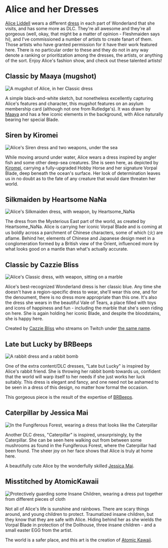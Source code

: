 Alice and her Dresses
=====================

[Alice Liddell](https://alice.fandom.com/wiki/Alice_Liddell) wears a different
[dress](https://alice.fandom.com/wiki/Dress) in each part of Wonderland that she
visits, and has some more as DLC. They're all awesome and they're all gorgeous
(well, okay, that might be a matter of opinion - Fleshmaiden says hi), and I've
commissioned a number of artists to create fanart of them. Those artists who
have granted permission for it have their work featured here. There is no
particular order to these and they do not in any way denote a ranking or
prioritization among the dresses, the artists, or anything of the sort. Enjoy
Alice's fashion show, and check out these talented artists!

Classic by Maaya (mugshot)
--------------------------------

![A mugshot of Alice, in her Classic dress](images/classic_by_maayainsane.jpg)

A simple black-and-white sketch, but nonetheless excellently capturing Alice's
features and character, this mugshot features on an asylum membership card
(although not one from Rutledge's). It was drawn by [Maaya](https://twitch.tv/maaya)
and has a few iconic elements in the background, with Alice naturally bearing
her special Blade.

Siren by Kiromei
----------------

![Alice's Siren dress and two weapons, under the sea](images/siren_by_kiromei.png)

While moving around under water, Alice wears a dress inspired by angler fish
and some other deep-sea creatures. She is seen here, as depicted by [Kiromei](https://www.deviantart.com/kiromei),
carrying a fully-upgraded Hobby Horse and her signature Vorpal Blade, deep
beneath the ocean's surface. Her look of determination leaves us in no doubt
as to the fate of any creature that would dare threaten her world.

Silkmaiden by Heartsome NaNa
----------------------------

![Alice's Silkmaiden dress, with weapon, by Heartsome_NaNa](images/silkmaiden_by_heartsomenana.jpg)

The dress from the Mysterious East part of the world, as created by Heartsome_NaNa.
Alice is carrying her iconic Vorpal Blade and is coming at us boldly across a
parchment of Chinese characters, some of which (火) are aflame. Behind her,
elements of Chinese and Japanese design meet in a conglomeration formed by a
British view of the Orient, influenced more by what looks good on a mantle
than what's actually accurate.

Classic by Cazzie Bliss
-----------------------

![Alice's Classic dress, with weapon, sitting on a marble](images/classic_by_cazziebliss.png)

Alice's best-recognized Wonderland dress is her classic blue. Any time she
doesn't have a region-specific dress to wear, she'll wear this one, and for
the denoument, there is no dress more appropriate than this one. It's also
the dress she wears in the beautiful Vale of Tears, a place filled with toys
and icons of happiness and fun - including the marble that she's seen riding
on here. She is again holding her iconic Blade, and despite the bloodstains,
she is happy here.

Created by [Cazzie Bliss](https://www.instagram.com/cazzie.bliss/) who streams
on Twitch under [the same name](https://www.twitch.tv/cazzie_bliss).

Late but Lucky by BRBeeps
-------------------------

![A rabbit dress and a rabbit bomb](images/latelucky_by_brbeeps.png)

One of the extra content/DLC dresses, "Late but Lucky" is inspired by Alice's
rabbit friend. She is throwing her rabbit bomb towards us, confident that the
world will warp itself to her needs if she just works her luck suitably. This
dress is elegant and fancy, and one need not be ashamed to be seen in a dress
of this design, no matter how formal the occasion.

This gorgeous piece is the result of the expertise of [BRBeeps](https://www.brbeeps.com).

Caterpillar by Jessica Mai
--------------------------

![In the Fungiferous Forest, wearing a dress that looks like the Caterpillar](images/caterpillar_by_jessicamaiartist.png)

Another DLC dress, "Caterpillar" is inspired, unsurprisingly, by the Caterpillar.
She can be seen here walking out from between some mushrooms as found in the
Fungiferous Forest, where the Caterpillar had been found. The sheer joy on her
face shows that Alice is truly at home here.

A beautifully cute Alice by the wonderfully skilled [Jessica Mai](https://jessicamaiartist.com).

Misstitched by AtomicKawaii
---------------------------

![Protectively guarding some Insane Children, wearing a dress put together from different pieces of cloth](images/misstitched_by_atomickawaii.png)

Not all of Alice's life is sunshine and rainbows. There are scary things around,
and young children to protect. Traumatized insane children, but they know that they
are safe with Alice. Hiding behind her as she wields the Vorpal Blade in protection
of the Dollhouse, three insane children - and a small easter EGG from the artist.

The world is a safer place, and this art is the creation of [Atomic Kawaii](https://twitch.tv/atomickawaii).
